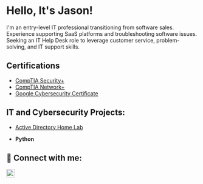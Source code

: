 <h1>Hello, It's Jason!</h1> <p>I'm an entry-level IT professional transitioning from software sales. Experience supporting SaaS platforms and
troubleshooting software issues. Seeking an IT Help Desk role to leverage customer service, problem-solving, and
IT support skills.</p>

<h2>Certifications</h2>

- [CompTIA Security+](https://www.credly.com/badges/d1779d20-7ab6-4d7a-848a-3d3b3ad5f783/public_url)
- [CompTIA Network+](https://www.credly.com/badges/2e9f02f1-4422-4175-9d40-3c686c7dc66f/public_url)
- [Google Cybersecurity Certificate](https://www.credly.com/badges/e7f6a37d-6c25-421d-a541-c37f4dba1de5/public_url)

<h2>IT and Cybersecurity Projects:</h2>

- [Active Directory Home Lab](https://github.com/jasonfrink/ActiveDirectoryLab)
 
- <b>Python</b>
 
<h2> 🤳 Connect with me:</h2>

[<img align="left" alt="JasonFrink | LinkedIn" width="22px" src="https://cdn.jsdelivr.net/npm/simple-icons@v3/icons/linkedin.svg" />][linkedin]

[linkedin]: https://linkedin.com/in/jasonfrink

<!--

Here are some ideas to get you started:

- 🔭 I’m currently working on ...
- 🌱 I’m currently learning ...
- 👯 I’m looking to collaborate on ...
- 🤔 I’m looking for help with ...
- 💬 Ask me about ...
- 📫 How to reach me: ...
- 😄 Pronouns: ...
- ⚡ Fun fact: ...
-->
